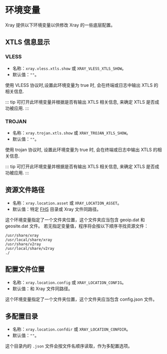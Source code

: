 # 环境变量

Xray 提供以下环境变量以供修改 Xray 的一些底层配置。

## XTLS 信息显示

### VLESS

- 名称：`xray.vless.xtls.show` 或 `XRAY_VLESS_XTLS_SHOW`。
- 默认值：`""`。

使用 VLESS 协议时,设置此环境变量为 true 时, 会在终端或日志中输出 XTLS 的相关信息.

::: tip
可打开此环境变量并根据是否有输出 XTLS 相关信息, 来确定 XTLS 是否成功被应用.
:::

### TROJAN

- 名称：`xray.trojan.xtls.show` 或 `XRAY_TROJAN_XTLS_SHOW`。
- 默认值：`""`。

使用 trojan 协议时, 设置此环境变量为 true 时, 会在终端或日志中输出 XTLS 的相关信息.

::: tip
可打开此环境变量并根据是否有输出 XTLS 相关信息, 来确定 XTLS 是否成功被应用.
:::

## 资源文件路径

- 名称：`xray.location.asset` 或 `XRAY_LOCATION_ASSET`。
- 默认值：特定 [FHS](https://en.wikipedia.org/wiki/Filesystem_Hierarchy_Standard) 目录或 Xray 文件同路径。

这个环境变量指定了一个文件夹位置，这个文件夹应当包含 geoip.dat 和 geosite.dat 文件。
若无指定变量值，程序将会按以下顺序寻找资源文件：
```
/usr/share/xray
/usr/local/share/xray
/usr/share/v2ray
/usr/local/share/v2ray
./
```

## 配置文件位置

- 名称：`xray.location.config` 或 `XRAY_LOCATION_CONFIG`。
- 默认值：和 Xray 文件同路径。

这个环境变量指定了一个文件夹位置，这个文件夹应当包含 config.json 文件。

## 多配置目录

- 名称：`xray.location.confdir` 或 `XRAY_LOCATION_CONFDIR`。
- 默认值：`""`。

这个目录内的 `.json` 文件会按文件名顺序读取，作为多配置选项。
